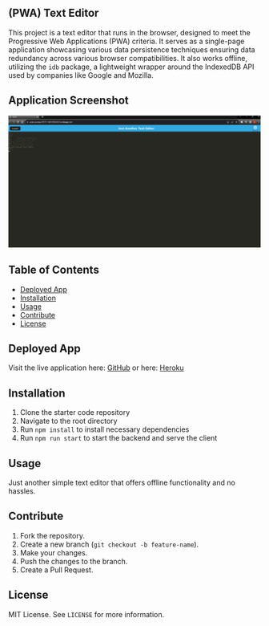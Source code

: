 ## (PWA) Text Editor

This project is a text editor that runs in the browser, designed to meet the Progressive Web Applications (PWA) criteria. It serves as a single-page application showcasing various data persistence techniques ensuring data redundancy across various browser compatibilities. It also works offline, utilizing the `idb` package, a lightweight wrapper around the IndexedDB API used by companies like Google and Mozilla.

## Application Screenshot
![Screenshot of the Application](/text%20editor%20ss.png)

## Table of Contents

- [Deployed App](#deployed-app)
- [Installation](#installation)
- [Usage](#usage)
- [Contribute](#contribute)
- [License](#license)


## Deployed App

Visit the live application here:
[GitHub](https://dustinii.github.io/PWA-textEditor/)
or here:
[Heroku](https://polar-journey-07577-11d7c550d163.herokuapp.com/)

## Installation

1. Clone the starter code repository
2. Navigate to the root directory
3. Run `npm install` to install necessary dependencies
4. Run `npm run start` to start the backend and serve the client

## Usage

Just another simple text editor that offers offline functionality and no hassles.

## Contribute

1. Fork the repository.
2. Create a new branch (`git checkout -b feature-name`).
3. Make your changes.
4. Push the changes to the branch.
5. Create a Pull Request.

## License

MIT License. See `LICENSE` for more information.

